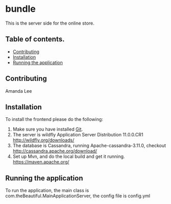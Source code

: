 # bundle

This is the server side for the online store.

## Table of contents.
- [Contributing](#contributing)
- [Installation](#installation)
- [Running the application](#running-the-application)

## Contributing
Amanda Lee

## Installation
To install the frontend please do the following:

1. Make sure you have installed [Git](https://git-scm.com/book/en/v2/Getting-Started-Installing-Git).
2. The server is wildfly Application Server Distribution 11.0.0.CR1 http://wildfly.org/downloads/
3. The database is Cassandra, running Apache-cassandra-3.11.0, checkout http://cassandra.apache.org/download/
4. Set up Mvn, and do the local build and get it running. https://maven.apache.org/

## Running the application

To run the application, the main class is com.theBeautiful.MainApplicationServer, the config file is config.yml